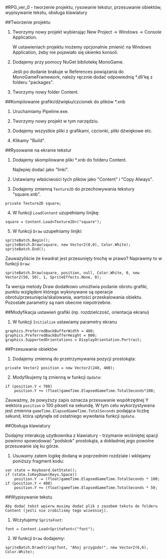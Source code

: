 #RPG_ver_0 - tworzenie projektu, rysowanie tekstur, przesuwanie obiektów, wypisywanie tekstu, obsługa klawiatury

##Tworzenie projektu
1. Tworzymy nowy projekt wybierając New Project -> Windows -> Console Application.

	W ustawieniach projektu możemy opcjonalnie zmienić na Windows Application, żeby nie pojawiało się okienko konsoli.

2. Dodajemy przy pomocy NuGet bibliotekę MonoGame.
	
	Jeśli po dodanie brakuje w References powiązania do MonoGameFramework, należy ręcznie dodać odpowiednią *.dll'kę z folderu "packages".
	
3. Tworzymy nowy folder Content.

##Kompilowanie grafiki/dźwięku/czcionek do plików \*.xnb

1. Uruchamiamy Pipeline.exe.

2. Tworzymy nowy projekt w tym narzędziu.

3. Dodajemy wszystkie pliki z grafikami, czcionki, pliki dźwiękowe etc.

4. Klikamy "Build".
	
##Rysowanie na ekranie tekstur
	
1. Dodajemy skompilowane pliki *.xnb do folderu Content.

	Najlepiej dodać jako "linki".

2. Ustawiamy właściwości tych plików jako "Content" i "Copy Always".
	
3. Dodajemy zmienną `Texture2D` do przechowywania tekstury "square.xnb".

```private Texture2D square;```

4. W funkcji `LoadContent` uzupełniamy linijkę:

```square = Content.Load<Texture2D>("square");```
	
5. W funkcji `Draw` uzupełniamy linijki:
	
```
spriteBatch.Begin();
spriteBatch.Draw(square, new Vector2(0,0), Color.White);
spriteBatch.End();
```
	
Zauważyliście że kwadrat jest przesunięty trochę w prawo? Naprawmy to w funkcji `Draw`:
	
```
spriteBatch.Draw(square, position, null, Color.White, 0, new Vector2(50, 50), 1, SpriteEffects.None, 0);
```

Ta wersja metody Draw dodatkowo umożliwia podanie obrotu grafiki, punktu względem którego wykonywane są operacje obrotu/przesunięcia/skalowania, wartości przeskalowania obiektu. Pozostałe parametry są nam obecnie niepotrzebne.
	
##Modyfikacja ustawień grafiki (np. rozdzielczość, orientacja ekranu)
	
1. W funkcji `Initialize` ustawiamy parametry ekranu
	
```
graphics.PreferredBackBufferWidth = 480;
graphics.PreferredBackBufferHeight = 800;
graphics.SupportedOrientations = DisplayOrientation.Portrait;
```

##Przesuwanie obiektów
	
1. Dodajemy zmienną do przetrzymywania pozycji prostokąta:
	
```
private Vector2 position = new Vector2(240, 400);
```

2. Modyfikujemy tą zmienną w funkcji `Update`:
	
```
if (position.Y < 700)
	position.Y += (float)gameTime.ElapsedGameTime.TotalSeconds*100;
```
	
Zauważmy, że powyższy zapis oznacza przesuwanie współrzędnej Y wektora `position` o 100 pikseli na sekundę. W tym celu wykorzystywana jest zmienna `gameTime.ElapsedGameTime.TotalSeconds` podająca liczbę sekund, która upłynęła od ostatniego wywołania funkcji `Update`.

##Obsługa klawiatury

Dodajmy interakcję użytkownika z klawiatury - trzymanie wciśniętej spacji powinno spowodować "podskok" prostokąta, a dokładniej jego powolne przesuwanie się ku górze.

1. Usuwamy zatem logikę dodaną w poprzednim rozdziale i wklejamy poniższy fragment kodu:
	
```
var state = Keyboard.GetState();
if (state.IsKeyDown(Keys.Space))
	position.Y -= (float)gameTime.ElapsedGameTime.TotalSeconds * 100;
if (position.Y < 400)
	position.Y += (float)gameTime.ElapsedGameTime.TotalSeconds * 50;
```
		

##Wypisywanie tekstu

	Aby dodać tekst wpierw musimy dodać plik z zasobem tekstu do folderu Content (jeśli nie zrobiliśmy tego wcześniej).

1. Wczytujemy `SpriteFont`:
	
```
font = Content.Load<SpriteFont>("font");
```
	
2. W funkcji `Draw` dodajemy:
	
```
spriteBatch.DrawString(font, "Ahoj przygodo!", new Vector2(6,6), Color.White);
```
	
